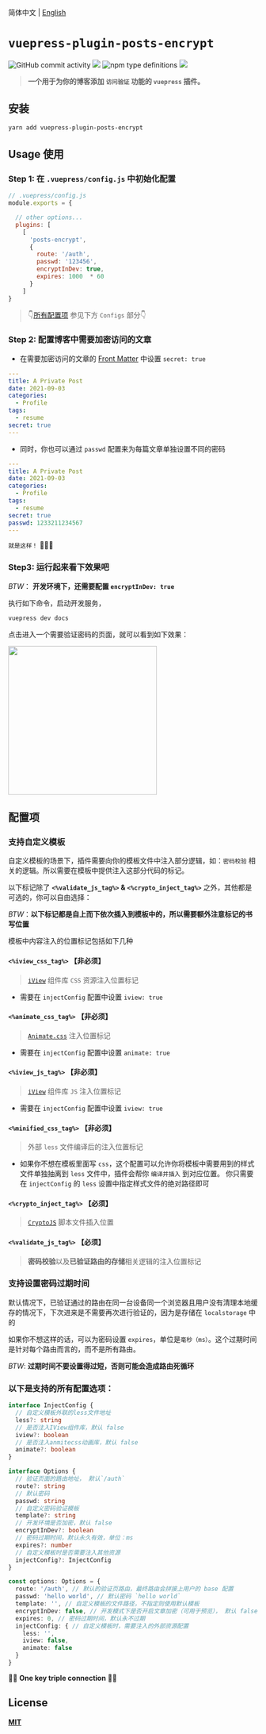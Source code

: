 简体中文 | [English](./README.md)

# `vuepress-plugin-posts-encrypt`

![GitHub commit activity](https://img.shields.io/github/commit-activity/w/alphawq/vuepress-plugin-posts-encrypt)
![](https://img.shields.io/npm/l/vuepress-plugin-posts-encrypt?style=flat-square)
![npm type definitions](https://img.shields.io/npm/types/typescript?style=flat-square)
![](https://img.shields.io/badge/blog-@alphawq-blue.svg?style=social)

> **一个用于为你的博客添加 `访问验证` 功能的 `vuepress` 插件。**


##  安装

```sh
yarn add vuepress-plugin-posts-encrypt
```
## Usage 使用

###  Step 1: 在 `.vuepress/config.js` 中初始化配置

``` js
// .vuepress/config.js
module.exports = {

  // other options...
  plugins: [
    [
      'posts-encrypt',
      {
        route: '/auth',
        passwd: '123456',
        encryptInDev: true,
        expires: 1000  * 60
      }
    ]
}
```
> 👇[所有配置项](#配置项) 参见下方 `Configs` 部分👇


### Step 2: 配置博客中需要加密访问的文章

- 在需要加密访问的文章的 [Front Matter](https://vuepress.vuejs.org/zh/guide/frontmatter.html#%E5%85%B6%E4%BB%96%E6%A0%BC%E5%BC%8F%E7%9A%84-front-matter) 中设置 `secret: true`

```yml
---
title: A Private Post
date: 2021-09-03
categories:
  - Profile
tags:
  - resume
secret: true
---
```

- 同时，你也可以通过 `passwd` 配置来为每篇文章单独设置不同的密码

```yml
---
title: A Private Post
date: 2021-09-03
categories:
  - Profile
tags:
  - resume
secret: true
passwd: 1233211234567
---
```

`就是这样！` 🚀🚀🚀

### Step3: 运行起来看下效果吧

*BTW*： **开发环境下，还需要配置 `encryptInDev: true`**

执行如下命令，启动开发服务，

```sh
vuepress dev docs 
```

点击进入一个需要验证密码的页面，就可以看到如下效果：

<img src="./.github/img/demo.gif" width="300"></img>

## 配置项

### 支持自定义模板

自定义模板的场景下，插件需要向你的模板文件中注入部分逻辑，如：`密码校验` 相关的逻辑。所以需要在模板中提供注入这部分代码的标记。

以下标记除了 **`<%validate_js_tag%>` & `<%crypto_inject_tag%>`** 之外，其他都是可选的，你可以自由选择：

*BTW*：**以下标记都是自上而下依次插入到模板中的，所以需要额外注意标记的书写位置**

模板中内容注入的位置标记包括如下几种

#### `<%iview_css_tag%>` 【非必须】

> [`iView`](https://www.iviewui.com/docs/introduce) 组件库 `CSS` 资源注入位置标记 
- 需要在 `injectConfig` 配置中设置 `iview: true`


#### `<%animate_css_tag%>` 【非必须】

> [`Animate.css`](https://animate.style/) 注入位置标记
- 需要在 `injectConfig` 配置中设置 `animate: true`

#### `<%iview_js_tag%>` 【非必须】

> [`iView`](https://www.iviewui.com/docs/introduce) 组件库 `JS` 注入位置标记
- 需要在 `injectConfig` 配置中设置 `iview: true`

#### `<%minified_css_tag%>` 【非必须】

> 外部 `less` 文件编译后的注入位置标记
- 如果你不想在模板里面写 `css`，这个配置可以允许你将模板中需要用到的样式文件单独抽离到 `less` 文件中，插件会帮你 `编译并插入` 到对应位置。
你只需要在 `injectConfig` 的 `less` 设置中指定样式文件的绝对路径即可

#### `<%crypto_inject_tag%>` 【必须】
> [`CryptoJS`](https://github.com/brix/crypto-js) 脚本文件插入位置 

#### `<%validate_js_tag%>` 【必须】
> **密码校验**以及**已验证路由的存储**相关逻辑的注入位置标记 


### 支持设置密码过期时间

默认情况下，已验证通过的路由在同一台设备同一个浏览器且用户没有清理本地缓存的情况下，下次进来是不需要再次进行验证的，因为是存储在 `localstorage` 中的

如果你不想这样的话，可以为密码设置 `expires`，单位是`毫秒（ms）`。这个过期时间是针对每个路由而言的，而不是所有路由。

*BTW*: **过期时间不要设置得过短，否则可能会造成路由死循环**

### 以下是支持的所有配置选项：

```ts
interface InjectConfig {
  // 自定义模板外联的less文件地址
  less?: string
  // 是否注入IView组件库，默认 false
  iview?: boolean
  // 是否注入anmitecss动画库，默认 false
  animate?: boolean
}

interface Options {
  // 验证页面的路由地址， 默认`/auth`
  route?: string
  // 默认密码
  passwd: string
  // 自定义密码验证模板
  template?: string
  // 开发环境是否加密，默认 false
  encryptInDev?: boolean
  // 密码过期时间，默认永久有效，单位：ms
  expires?: number
  // 自定义模板时是否需要注入其他资源
  injectConfig?: InjectConfig
}

const options: Options = {
  route: '/auth', // 默认的验证页路由，最终路由会拼接上用户的 base 配置
  passwd: 'hello world', // 默认密码 `hello world`
  template: '', // 自定义模板的文件路径，不指定则使用默认模板
  encryptInDev: false, // 开发模式下是否开启文章加密（可用于预览）， 默认 false
  expires: 0, // 密码过期时间，默认永不过期
  injectConfig: { // 自定义模板时，需要注入的外部资源配置
    less: '',
    iview: false,
    animate: false
  }
}
```
👏👏 **One key triple connection** 👏👏

## License

**[MIT](./LICENSE)**